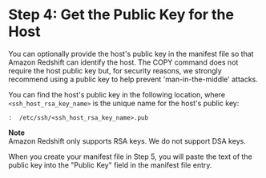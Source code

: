# Step 4: Get the Public Key for the Host<a name="load-from-host-steps-get-the-host-key"></a>

You can optionally provide the host's public key in the manifest file so that Amazon Redshift can identify the host\. The COPY command does not require the host public key but, for security reasons, we strongly recommend using a public key to help prevent 'man\-in\-the\-middle' attacks\. 

You can find the host's public key in the following location, where `<ssh_host_rsa_key_name>` is the unique name for the host's public key: 

```
:  /etc/ssh/<ssh_host_rsa_key_name>.pub
```

**Note**  
Amazon Redshift only supports RSA keys\. We do not support DSA keys\.

When you create your manifest file in Step 5, you will paste the text of the public key into the "Public Key" field in the manifest file entry\.